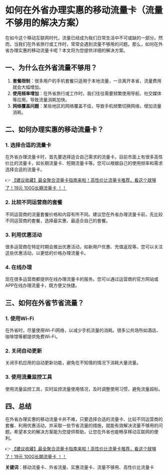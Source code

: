 # 如何在外省办理实惠的移动流量卡（流量不够用的解决方案）

在如今这个移动互联网时代，流量已经成为我们日常生活中不可或缺的一部分。然而，当我们在外省旅行或工作时，常常会遇到流量不够用的问题。那么，如何在外省办理实惠的移动流量卡呢？本文将为您提供详细的解决方案。

## 一、为什么在外省流量不够用？

1. **套餐限制**：很多用户的手机套餐只适用于本地流量，一旦离开本省，流量费用就会大幅增加。
2. **使用频率增加**：在外省旅行或工作时，我们往往需要频繁使用导航、社交媒体等应用，导致流量消耗加快。
3. **网络覆盖问题**：某些地区的网络覆盖不佳，导致手机频繁切换网络，增加流量消耗。

## 二、如何办理实惠的移动流量卡？

### 1. 选择合适的流量卡

在外省办理流量卡时，首先要选择适合自己需求的流量卡。目前市面上有很多高性价比的流量卡，如长期流量卡、短期流量卡等。您可以根据自己的使用频率和需求选择合适的流量卡。

👉 [【建议收藏】最全聚合流量卡指南来啦！高性价比流量卡推荐，看这个就够了！19元 100G长期流量卡 ！！](https://bit.ly/Liuliangka)

### 2. 比较不同运营商的套餐

不同运营商的流量套餐价格和内容有所不同。建议您在外省办理流量卡前，先比较不同运营商的套餐，选择最实惠、最适合自己的套餐。

### 3. 利用优惠活动

很多运营商在特定时期会推出优惠活动，如新用户优惠、充值返现等。您可以关注这些优惠活动，以更低的价格办理流量卡。

### 4. 在线办理

现在很多运营商都提供在线办理流量卡的服务。您可以通过运营商的官方网站或APP在线办理流量卡，既方便又快捷。

## 三、如何在外省节省流量？

### 1. 使用Wi-Fi

在外省时，尽量使用Wi-Fi网络，以减少手机流量的消耗。很多公共场所如酒店、咖啡馆等都提供免费Wi-Fi。

### 2. 关闭自动更新

关闭手机应用的自动更新功能，避免在不知情的情况下消耗大量流量。

### 3. 使用流量监控工具

使用流量监控工具，实时监控流量使用情况，及时调整使用习惯，避免流量超标。

## 四、总结

在外省办理实惠的移动流量卡并不难，只要选择合适的流量卡、比较不同运营商的套餐、利用优惠活动，并采取一些节省流量的措施，就能有效解决流量不够用的问题。希望本文的解决方案能为您提供帮助，让您在外省也能畅享移动互联网的便利。

👉 [【建议收藏】最全聚合流量卡指南来啦！高性价比流量卡推荐，看这个就够了！19元 100G长期流量卡 ！！](https://bit.ly/Liuliangka)

**关键词**：移动流量卡、外省流量、实惠流量卡、流量不够用、高性价比流量卡